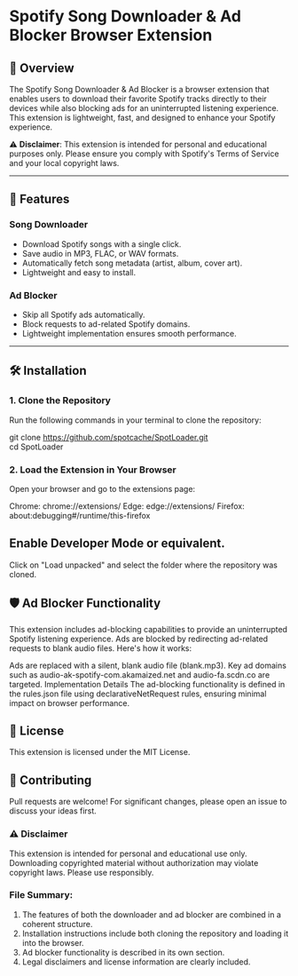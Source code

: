 # Spotify Song Downloader & Ad Blocker Browser Extension  

## 🎵 Overview  
The Spotify Song Downloader & Ad Blocker is a browser extension that enables users to download their favorite Spotify tracks directly to their devices while also blocking ads for an uninterrupted listening experience. This extension is lightweight, fast, and designed to enhance your Spotify experience.  

⚠️ **Disclaimer**: This extension is intended for personal and educational purposes only. Please ensure you comply with Spotify's Terms of Service and your local copyright laws.  

---

## 🚀 Features  
### Song Downloader  
- Download Spotify songs with a single click.  
- Save audio in MP3, FLAC, or WAV formats.  
- Automatically fetch song metadata (artist, album, cover art).  
- Lightweight and easy to install.  

### Ad Blocker  
- Skip all Spotify ads automatically.  
- Block requests to ad-related Spotify domains.  
- Lightweight implementation ensures smooth performance.  

---

## 🛠 Installation  

### 1. Clone the Repository  
Run the following commands in your terminal to clone the repository:  

git clone https://github.com/spotcache/SpotLoader.git  
cd SpotLoader

### 2. Load the Extension in Your Browser
Open your browser and go to the extensions page:

Chrome: chrome://extensions/
Edge: edge://extensions/
Firefox: about:debugging#/runtime/this-firefox

## Enable Developer Mode or equivalent.

Click on "Load unpacked" and select the folder where the repository was cloned.

## 🛡 Ad Blocker Functionality
This extension includes ad-blocking capabilities to provide an uninterrupted Spotify listening experience. Ads are blocked by redirecting ad-related requests to blank audio files. Here's how it works:

Ads are replaced with a silent, blank audio file (blank.mp3).
Key ad domains such as audio-ak-spotify-com.akamaized.net and audio-fa.scdn.co are targeted.
Implementation Details
The ad-blocking functionality is defined in the rules.json file using declarativeNetRequest rules, ensuring minimal impact on browser performance.

## 📜 License
This extension is licensed under the MIT License.

## 🔧 Contributing
Pull requests are welcome! For significant changes, please open an issue to discuss your ideas first.

### ⚠️ Disclaimer
This extension is intended for personal and educational use only. Downloading copyrighted material without authorization may violate copyright laws. Please use responsibly.

### File Summary:  
1. The features of both the downloader and ad blocker are combined in a coherent structure.  
2. Installation instructions include both cloning the repository and loading it into the browser.  
3. Ad blocker functionality is described in its own section.  
4. Legal disclaimers and license information are clearly included.  
